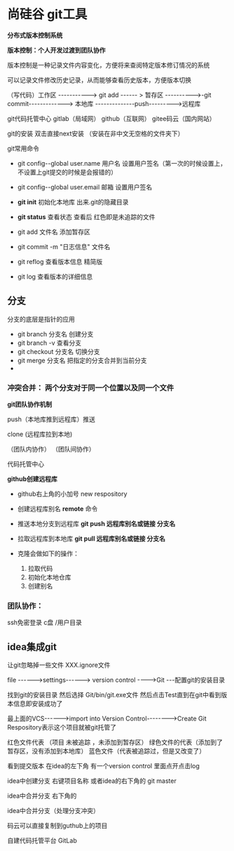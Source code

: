 # 尚硅谷   git工具

**分布式版本控制系统**      

**版本控制：个人开发过渡到团队协作**

版本控制是一种记录文件内容变化，方便将来查阅特定版本修订情况的系统

可以记录文件修改历史记录，从而能够查看历史版本，方便版本切换



（写代码）工作区 -----------> git  add    ------ >            暂存区  ---------->-git  commit------------->              本地库 --------------push--------->远程库



git代码托管中心       gitlab（局域网）           github（互联网） gitee码云（国内网站）

git的安装    双击直接next安装   （安装在非中文无空格的文件夹下）

git常用命令

* git config--global user.name  用户名         设置用户签名（第一次的时候设置上，不设置上git提交的时候是会报错的）
* git config--global user.email 邮箱         设置用户签名

* **git init**     初始化本地库     出来.git的隐藏目录
* **git  status**  查看状态           查看后 红色即是未追踪的文件
* git add  文件名   添加暂存区    
* git commit -m "日志信息"  文件名     
* git reflog  查看版本信息   精简版
* git  log  查看版本的详细信息



## 分支

 分支的底层是指针的应用

* git branch  分支名        创建分支
* git branch    -v                  查看分支
* git checkout  分支名     切换分支
* git  merge  分支名   把指定的分支合并到当前分支
* 

### **冲突合并**： 两个分支对于同一个位置以及同一个文件



**git团队协作机制**          

  push（本地库推到远程库）推送

clone  (远程库拉到本地)  

（团队内协作）      （团队间协作）

代码托管中心



**github创建远程库**

* github右上角的小加号  new  respository



* 创建远程库别名      **remote** 命令
*  推送本地分支到远程库       **git  push  远程库别名或链接   分支名**
* 拉取远程库到本地库            **git  pull  远程库别名或链接   分支名**



* 克隆会做如下的操作：  
  1. 拉取代码
  2. 初始化本地仓库
  3. 创建别名



### 团队协作：



ssh免密登录      c盘  /用户目录





## idea集成git

让git忽略掉一些文件         XXX.ignore文件



file  ------>settings------> version control ---->Git ---配置git的安装目录

找到git的安装目录 然后选择 Git/bin/git.exe文件  然后点击Test直到在git中看到版本信息即安装成功了

最上面的VCS------>import  into  Version Control-------->Create  Git  Respository表示这个项目就被git托管了

红色文件代表    （项目 未被追踪 ，未添加到暂存区）     绿色文件的代表（添加到了暂存区，没有添加到本地库）     蓝色文件（代表被追踪过，但是又改变了）



看到提交版本       在idea的左下角 有一个version control  里面点开点击log



idea中创建分支   右键项目名称      或者idea的右下角的  git master

idea中合并分支         右下角的

idea中合并分支（处理分支冲突）



码云可以直接复制到guthub上的项目



自建代码托管平台  GitLab

